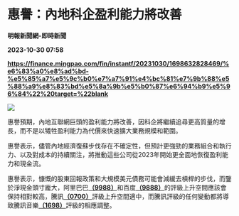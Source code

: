 # 惠譽：內地科企盈利能力將改善
**明報新聞網-即時新聞**

**2023-10-30 07:58**

**https://finance.mingpao.com/fin/instantf/20231030/1698632828469/%e6%83%a0%e8%ad%bd-%e5%85%a7%e5%9c%b0%e7%a7%91%e4%bc%81%e7%9b%88%e5%88%a9%e8%83%bd%e5%8a%9b%e5%b0%87%e6%94%b9%e5%96%84%22%20target=%22blank**

![](https://fs.mingpao.com/fin/20231030/s00010/f00c80c2f87a03f0211599c4ad137bba.jpg)

惠譽預期，內地互聯網巨頭的盈利能力將改善，因科企將繼續追尋更高質量的增長，而不是以犧牲盈利能力為代價來快速擴大業務規模和範圍。

惠譽表示，儘管內地經濟復蘇步伐存在不確定性，但預計更強勁的業務組合和執行力、以及對成本的持續關注，將推動這些公司從2023年開始更全面地恢復盈利能力和現金流。

惠譽表示，慷慨的股東回報政策和大規模美元債務可能會減緩去槓桿的步伐，而鑒於淨現金頭寸龐大，阿里巴巴[**（9988）**](https://finance.mingpao.com/fin/instantf/20231030/1698632828469/stock1.php?code=9988)和百度[**（9888）**](https://finance.mingpao.com/fin/instantf/20231030/1698632828469/stock1.php?code=9888)的評級上升空間應該會保持相對較高，騰訊[**（0700）**](https://finance.mingpao.com/fin/instantf/20231030/1698632828469/stock1.php?code=0700)評級上升空間適中，而騰訊評級的任何變動都將導致騰訊音樂[**（1698）**](https://finance.mingpao.com/fin/instantf/20231030/1698632828469/stock1.php?code=1698)評級的相應調整。